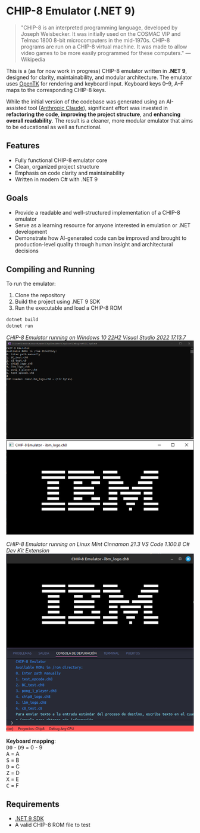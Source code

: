 # CHIP-8 Emulator (.NET 9)

> "CHIP-8 is an interpreted programming language, developed by Joseph Weisbecker. It was initially used on the COSMAC VIP and Telmac 1800 8-bit microcomputers in the mid-1970s. CHIP-8 programs are run on a CHIP-8 virtual machine. It was made to allow video games to be more easily programmed for these computers." — Wikipedia

This is a (as for now work in progress) CHIP-8 emulator written in **.NET 9**, designed for clarity, maintainability, and modular architecture. The emulator uses [OpenTK](https://www.nuget.org/packages/OpenTK/) for rendering and keyboard input. Keyboard keys 0–9, A–F maps to the corresponding CHIP-8 keys.

While the initial version of the codebase was generated using an AI-assisted tool ([Anthropic Claude](https://claude.ai/)), significant effort was invested in **refactoring the code**, **improving the project structure**, and **enhancing overall readability**. The result is a cleaner, more modular emulator that aims to be educational as well as functional.

## Features

- Fully functional CHIP-8 emulator core
- Clean, organized project structure
- Emphasis on code clarity and maintainability
- Written in modern C# with .NET 9

## Goals

- Provide a readable and well-structured implementation of a CHIP-8 emulator
- Serve as a learning resource for anyone interested in emulation or .NET development
- Demonstrate how AI-generated code can be improved and brought to production-level quality through human insight and architectural decisions

## Compiling and Running

To run the emulator:

1. Clone the repository
2. Build the project using .NET 9 SDK
3. Run the executable and load a CHIP-8 ROM

```bash
dotnet build
dotnet run
```

*CHIP-8 Emulator running on Windows 10 22H2 Visual Studio 2022 17.13.7*
![Beautiful IBM logo](screenshots/screenshot_win_cmd.png "Beautiful IBM logo")  
![Beautiful IBM logo](screenshots/screenshot_win_chip8.png "Beautiful IBM logo")  

*CHIP-8 Emulator running on Linux Mint Cinnamon 21.3 VS Code 1.100.8 C# Dev Kit Extension*
![Beautiful IBM logo](screenshots/screenshot_linux.png "Beautiful IBM logo")  

**Keyboard mapping**:  
<kbd>D0</kbd> - <kbd>D9</kbd> = 0 - 9  
<kbd>A</kbd> = A  
<kbd>S</kbd> = B  
<kbd>D</kbd> = C  
<kbd>Z</kbd> = D  
<kbd>X</kbd> = E  
<kbd>C</kbd> = F  

## Requirements

- [.NET 9 SDK](https://dotnet.microsoft.com/)
- A valid CHIP-8 ROM file to test
